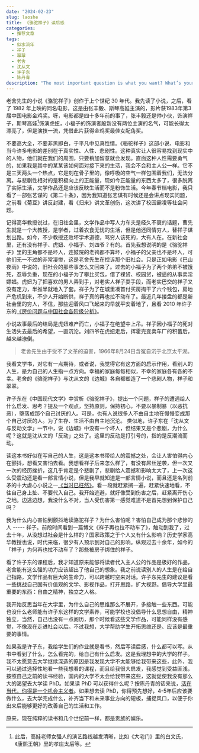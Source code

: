 ```yaml
---
date: "2024-02-23"
slug: laoshe
title: 《骆驼祥子》读后感
categories:
  - 推荐文章
tags:
  - 似水流年
  - 祥子
  - 翠翠
  - 老舍
  - 沈从文
  - 许子东
  - 陈丹青
description: "The most important question is what you want? What’s your targets? And then think how to achieve it?"
---
```


老舍先生的小说《骆驼祥子》创作于上个世纪 30 年代。我先读了小说，之后，看了 1982 年上映的同名电影，这是由张丰毅、斯琴高娃主演的，影片获1983年第3届中国电影金鸡奖。呀，电影都是四十多年前的事了，张丰毅还是帅小伙，饰演祥子，斯琴高娃[^1]饰演虎妞，小福子的饰演者殷新没有两位主演的名气，可能长得太漂亮了，但是演技一流，凭借此片获得金鸡奖最佳女配角奖。

[^1]: 此后，高娃老师女强人的演艺路线越发清晰，比如《大宅门》里的白文氏，《康熙王朝》里的孝庄太后等。

不要高大全，不要非黑即白，于平凡中见真性情。《骆驼祥子》这部小说、电影和当今许多电影的差别在于真实性、人性、悲剧性。这种真实让人很容易找到现实中的人物，他们就在我们的周围，只要稍加留意就会发现。直面这种人性需要勇气的，如果我是其中的某某该如何面对接下来的生活，我会不会和主人公一样。它不是三天两头一个热点，它是刻在骨子里的，像呼吸的空气一样包围着我们，无法分离。与悲剧性相对的是积极向上的正能量，现如今正能量的东西太多了，很多脱离了实际生活，文学作品还是应该反映生活而不是粉饰生活。今年春节档电影，我只看了一部张艺谋的《第二十条》，因为我知道张艺谋有时候还是会讲点现实问题，之前看《菊豆》讲反封建，看《归来》讲文革创伤，这次讲了校园霸凌等社会问题。

记得高华教授说过，在旧社会里，文学作品中写人力车夫是经久不衰的话题，曹先生就是一个大教授，是学者，过着衣食无忧的生活，但是他还同情穷人，替祥子谋划出路。如今，不少教授还败坏学术道德，骂穷人该死的，大有人在。在新社会里，还有没有祥子、虎妞、小福子、刘四爷？有的。首先我想说明的是《骆驼祥子》里的主角都不是坏人，连妓院的老鸨都不算坏，小福子的父亲也不是坏人，可他们无一不过的非常凄惨，这是老舍先生在控诉那个旧社会。只是正如电影《巴山夜雨》中说的，旧社会的那些事怎么又回来了。过去的小福子为了两个弟弟不被饿死，忍辱负重，现在的小福子为了攀比买包，借了裸贷、校园贷，被逼的从事卖淫嫖娼。虎妞为了把喜欢的男人弄到手，对老实人祥子耍手段，而老实巴交的祥子又没有定力，半推半就地入了套。祥子为了在城里凑首付买房掏干了六个钱包，房地产危机到来，不少人开始断供，祥子真的再也拉不动车了。最近几年接盘的都是新社会里的穷人，不信，那些迎着风口飞起来的早就平安着地了，且看 2010 年许子东的[《房价问题与中国社会各阶级分析》](https://finance.sina.com.cn/review/fxzs/20101029/17578870453.shtml)。

小说故事最后的结局是虎妞难产而亡，小福子在绝望中上吊。祥子因小福子的死对生活失去最后的希望，一直沉沦。刘四爷在虎妞走后，挥霍完变卖车厂的积蓄后，越来越潦倒。

> 老舍先生由于受不了文革的迫害，1966年8月24日含冤自沉于北京太平湖。

我看文学书，对它有一点期待，或者说，我觉得它有这方面的启示作用，看别人的人生，是为自己的人生指一点方向。幸福的家庭每每相似，不幸的家庭各有各的不幸。老舍的《骆驼祥子》与沈从文的《边城》各自都塑造了一个悲剧人物，祥子和翠翠。

许子东在《中国现代文学》中赏析《骆驼祥子》，提出一个问题，祥子的遭遇给人什么启发、思考？提及一个观点，坚持原则，保持初心，不要以暴制暴（以恶抗恶），堕落成那个自己讨厌的人。可是，也有人说很多人不由自主地在慢慢变成那个自己讨厌的人。为了生存、生活不由自主地沉沦。 类似地，许子东在「沈从文与反动文学」一节中，说《边城》中没有一个坏人，但结果又是个悲剧，为什么呢？这就是沈从文的「反动」之处了。这里的反动是打引号的，指的是反潮流而动。

读这本书好似在写自己的人生，这是这本书带给人的震撼之处，会让人害怕得内心在颤抖，想看又害怕去看。我想看祥子后来怎么样了，有没有屌丝逆袭，但一次又一次的经历挫折，这几乎肯定是个悲剧了，悲剧给人震撼和影响太大了，上一次这么受震动还是看一部言情小说，但是我早就知道是一部言情小说，而且还是名列前矛的十大虐心小说之一[《当时已枉然》](/2020/12/wuyue)。看一段就赶紧搁一遍，赶紧快速地看，不往自己身上扯、不要代入自己。我开始逃避，就好像受到伤害之后，赶紧离开伤心之地。边逃边想，我没什么不对，当人受伤害第一感觉难道不是首先想到保护自己吗？

我为什么内心害怕到颤抖地读骆驼祥子？为什么害怕呢？害怕自己成为那个悲惨的人 ----- 祥子。前段时间看到一篇博文《祥子再也拉不动车了》，触动到我了，过去十年，从没想过社会是什么样的？国家政策之于个人又有什么影响？历史学家高华教授也说，时代来临，很少有人预示到对自己的影响。纵观过去十余年，如今的「祥子」为何再也拉不动车了？那些被房子绑住的祥子。

看了许子东的课程后，我才知道原来能够将读者代入主人公的作品是极好的作品，老舍能有这么强的功力应该超出了他自己的想象。我之前说读别人的人生是在给自己指路，文学作品有巨大的生命力，可以跨越时空来对话。许子东先生的建议是看一些挑战自己固有价值观的文学、影视作品，打开思路，扩大视野。倡导大学里最重要的东西：自由之精神，独立之人格。

我开始反思当年在大学里，为什么自己的思维那么不展开，多接触一些东西。可能也没什么老师能有许子东这样的文学素养，可能学校也没倡导什么思想自由，精神独立，当然，自己也没有一点阅历，那个时候看这些文学作品，可能同样没有感觉，不像现在走进社会以后。不过我想，大学帮助学生开拓思维还是、应该是最重要的事情。

如果我是许子东，我给学生们的作业就是看书，然后写读后感，什么都可以写。从书中看到了什么，怎么看完的，给自己有什么启发。这是我理想中的大学的样子。我不太愿意去大学继续深造的原因是我发现大学不太能够给我带来这些，此外，我可以通过选择性地看一些我想看的课程，而且给我很大启发，我感觉到受益匪浅，按照自己之前的读书经验，国内的大学不太会给我带来这些，这就促使我没有那么大的渴望去大学读 PhD。如果读 PhD 可以获得什么呢？按陈丹青的话来说，[活在当代，你得是一个机会主义者](https://www.bilibili.com/video/BV1c8411V7TC/)。如果想去读 PhD，你得预先想好，4-5年后应该要做什么，去大学完成什么，补齐当下和未来事业方向的短板，捕捉风口，以便于你出来后能够更好的改善自己的生活和工作。

原来，现在纯粹的读书和几个世纪前一样，都是贵族的娱乐。

